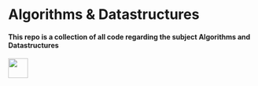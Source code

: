 # Algorithms & Datastructures
#### This repo is a collection of all code regarding the subject Algorithms and Datastructures

<img src="https://media.giphy.com/media/v1.Y2lkPTc5MGI3NjExZW50dnFnNGl2OXZnbDB0aXNlODN1MWV5ZHl5b2JoMzE2ZzBxMDQ0dyZlcD12MV9pbnRlcm5hbF9naWZfYnlfaWQmY3Q9Zw/FuSJ5C7SSHlZCxjC6q/giphy-downsized.gif" width="40" height="40" />
